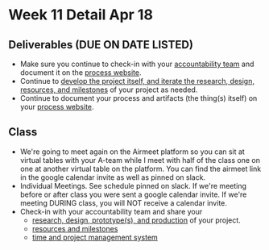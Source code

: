 # Week 11 Detail Apr 18

## Deliverables (DUE ON DATE LISTED)

* Make sure you continue to check-in with your [accountability team](../assignments/accountability\_partner.md) and document it on the [process website](../website.md).
* Continue to [develop the project itself, and iterate the research, design, resources, and milestones](../project\_plan/) of your project as needed.
* Continue to document your process and artifacts (the thing(s) itself) on your [process website](../website.md).

## Class

* We're going to meet again on the Airmeet platform so you can sit at virtual tables with your A-team while I meet with half of the class one on one at another virtual table on the platform. You can find the airmeet link in the google calendar invite as well as pinned on slack.
* Individual Meetings. See schedule pinned on slack. If we're meeting before or after class you were sent a google calendar invite. If we're meeting DURING class, you will NOT receive a calendar invite.
* Check-in with your accountability team and share your
  * [research, design, prototype(s), and production](../project\_plan/) of your project.
  * [resources and milestones](../project\_plan/)
  * [time and project management system](../resources/creativity-resources.md)
